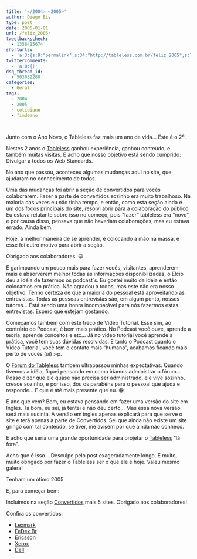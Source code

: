 ```yaml
---
title: '</2004> <2005>'
author: Diego Eis
type: post
date: 2005-01-01
url: /feliz_2005/
tweetbackscheck:
  - 1356415674
shorturls:
  - 'a:3:{s:9:"permalink";s:34:"http://tableless.com.br/feliz_2005";s:7:"tinyurl";s:26:"http://tinyurl.com/3ed5olt";s:4:"isgd";s:19:"http://is.gd/2qrDqG";}'
twittercomments:
  - 'a:0:{}'
dsq_thread_id:
  - 503032280
categories:
  - Geral
tags:
  - 2004
  - 2005
  - cotidiano
  - fimdeano

---
```

Junto com o Ano Novo, o Tableless faz mais um ano de vida&#8230; Este é o 2º.
  
Nestes 2 anos o [Tableless][1] ganhou experiência, ganhou conteúdo, e também muitas visitas. E acho que nosso objetivo está sendo cumprido: Divulgar a todos os Web Standards.

No ano que passou, aconteceu algumas mudanças aqui no site, que ajudaram no conhecimento de todos.
  
Uma das mudanças foi abrir a seção de convertidos para vocês colaborarem. Fazer a parte de convertidos sozinho era muito trabalhoso. Na maioria das vezes eu não tinha tempo, e então, como esta seção ainda é um dos focos principais do site, resolvi abrir para a colaboração do público. Eu estava relutante sobre isso no começo, pois &#8220;fazer&#8221; tableless era &#8220;novo&#8221;, e por causa disso, pensava que não haveriam colaborações, mas eu estava errado. Ainda bem.
  
Hoje, a melhor maneira de se aprender, é colocando a mão na massa, e esse foi outro motivo para abrir a seção.
  
Obrigado aos colaboradores. 😀

E garimpando um pouco mais para fazer vocês, visitantes, aprenderem mais e absorverem melhor todas as informações disponibilizadas, o Elcio deu a idéia de fazermos os podcast´s. Eu gostei muito da idéia e então colocamos em prática. Não agradou a todos, mas este não era nosso objetivo. Tenho certeza de que a maioria do pessoal está aproveitando as entrevistas. Todas as pessoas entrevistas são, em algum ponto, nossos tutores&#8230; Está sendo uma honra incomparável para nós fazermos estas entrevistas. Espero que estejam gostando.

Começamos também com este treco de Video Tutorial. Esse sim, ao contrário do Podcast, é bem mais prático. No Podcast você ouve, aprende a teoria, aprende conceitos e etc&#8230; Já no video tutorial você aprende a prática, você tem suas dúvidas resolvidas. E tanto o Podcast quanto o Video Tutorial, você tem o contato mais &#8220;humano&#8221;, acabamos ficando mais perto de vocês (ui) :-p.

O [Fórum do Tableless][2] também ultrapassou minhas expectativas. Quando tivemos a idéia, fiquei pensando em como iríamos administrar o fórum&#8230; Posso dizer que ele quase não precisa ser administrado, ele vive sozinho, cresce sozinho, e por isso, dou os parabéns para o pessoal que ajuda e responde&#8230; E que é até mais presente que eu. 😀

E ano que vem? Bom, eu estava pensando em fazer uma versão do site em Ingles. Tá bom, eu sei, já tentei e não deu certo&#8230; Mas essa nova versão será mais sucinta. A versão em ingles apenas explicará para que serve o site e terá apenas a parte de Convertidos. Sei que ainda não existe um site gringo com tal conteúdo, se tiver, me avisem por que ainda não conheço.
  
E acho que seria uma grande oportunidade para projetar o [Tableless][1] &#8220;lá fora&#8221;.

Acho que é isso&#8230; Desculpe pelo post exageradamente longo. E muito, muito obrigado por fazer o Tableless ser o que ele é hoje. Valeu mesmo galera!

Tenham um ótimo 2005.

E, para começar bem:
  
Incluímos na seção [Convertidos][3] mais 5 sites. Obrigado aos colaboradores!

Confira os convertidos:

  * [Lexmark][4]
  * [FeDex Br][5]
  * [Ericsson][6]
  * [Xerox][7]
  * [Dell][8]

 [1]: http://tableless.com.br/
 [2]: http://tableless.com.br/forum/
 [3]: http://tableless.com.br/convertidos
 [4]: http://tableless.com.br/convertidos#lexmark
 [5]: http://tableless.com.br/convertidos#fedexbr
 [6]: http://tableless.com.br/convertidos#ericsson
 [7]: http://tableless.com.br/convertidos#xerox
 [8]: http://tableless.com.br/convertidos#dell